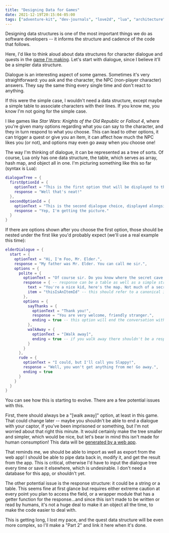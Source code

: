 ```yaml
---
title: "Designing Data for Games"
date: 2021-12-19T20:15:04-05:00
tags: ["adventure-kit", "dev-journals", "love2d", "lua", "architecture"]
---
```


Designing data structures is one of the most important things we do as software developers -- it informs the structure and cadence of the code that follows.

Here, I'd like to think aloud about data structures for character dialogue and quests in the [game I'm making][loveintro]. Let's start with dialogue, since I believe it'll be a simpler data structure.

Dialogue is an interesting aspect of some games. Sometimes it's very straightforward: you ask and the character, the NPC (non-player character) answers. They say the same thing every single time and don't react to anything.

If this were the simple case, I wouldn't need a data structure, except maybe a simple table to associate characters with their lines. If you know me, you know I'm not going for the simple case.

I like games like _Star Wars: Knights of the Old Republic_ or _Fallout 4_, where you're given many options regarding what you can say to the character, and they in turn respond to what you choose. This can lead to other options, it can trigger a quest or give you an item, it can affect how much the NPC likes you (or not), and options may even go away when you choose one!

The way I'm thinking of dialogue, it can be represented as a tree of sorts. Of course, Lua only has one data structure, the table, which serves as array, hash map, and object all in one. I'm picturing something like this so far (syntax is Lua):

```lua
dialogueTree = {
  firstOptionId = {
    optionText = "This is the first option that will be displayed to the player.",
    response = "Well that's neat!"
  },
  secondOptionId = {
    optionText = "This is the second dialogue choice, displayed alongside the first.",
    response = "Yep, I'm getting the picture."
  }
}
```

If there are options shown after you choose the first option, those should be nested under the first like you'd probably expect (we'll use a real example this time):

```lua
elderDialogue = {
  start = {
    optionText = "Hi, I'm Foo, Mr. Elder.",
    response = "My father was Mr. Elder. You can call me sir.",
    options = {
      polite = {
        optionText = "Of course sir. Do you know where the secret cave is?",
        response = { -- response can be a table as well as a simple string
          text = "You're a nice kid, here's the map. Not much of a secret, really.",
          item = "thisIsAnItemId" -- this should refer to a canonical item table
        },
        options = {
          sayThanks = {
            optionText = "Thank you!",
            response = "You are very welcome, friendly stranger.",
            ending = true -- this option will end the conversation with this NPC
          },
          walkAway = {
            optionText = "[Walk away]",
            ending = true -- if you walk away there shouldn't be a response
          }
        }
      },
      rude = {
        optionText = "I could, but I'll call you Slappy!",
        response = "Well, you won't get anything from me! Go away.",
        ending = true
      }
    }
  }
}
```

You can see how this is starting to evolve. There are a few potential issues with this.

First, there should always be a "\[walk away\]" option, at least in this game. That could change later -- maybe you shouldn't be able to end a dialogue with your captor, if you've been imprisoned or something, but I'm not worried about that right this minute. It would certainly make the tree smaller and simpler, which would be nice, but let's bear in mind this isn't made for human consumption! This data will be [generated by a web app][luatables].

That reminds me, we should be able to import as well as export from the web app! I should be able to pipe data back in, modify it, and get the result from the app. This is critical, otherwise I'd have to input the dialogue tree every time or save it elsewhere, which is undesirable. I don't need a database for this app, or shouldn't yet.

The other potential issue is the response structure: it could be a string or a table. This seems fine at first glance but requires either extreme caution at every point you plan to access the field, or a wrapper module that has a getter function for the response...and since this isn't made to be written or read by humans, it's not a huge deal to make it an object all the time, to make the code easier to deal with.

This is getting long, I lost my pace, and the quest data structure will be even more complex, so I'll make a "Part 2" and link it here when it's done.

[loveintro]: /posts/i-wanna-know-what-love-is "The first post I wrote about Lua and love2d"
[luatables]: /posts/lua-as-data "A post about translating Javascript objects into Lua tables"
